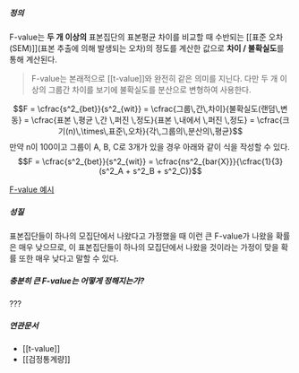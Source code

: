 ##### 정의
F-value는 **두 개 이상의** 표본집단의 표본평균 차이를 비교할 때 수반되는 [[표준 오차(SEM)]](표본 추출에 의해 발생되는 오차)의 정도를 계산한 값으로 **차이 / 불확실도**를 통해 계산된다.

> F-value는 본래적으로 [[t-value]]와 완전히 같은 의미를 지닌다. 다만 두 개 이상의 그룹간 차이를 보기에 불확실도를 분산으로 변형하여 사용한다. 

$$F = \cfrac{s^2_{bet}}{s^2_{wit}} = \cfrac{그룹\,간\,차이}{불확실도(랜덤\,변동} = \cfrac{표본 \,평균 \,간 \,퍼진 \,정도}{표본 \,내에서 \,퍼진 \,정도} = \cfrac{크기(n)\,\times\,표준\,오차}{각\,그룹의\,분산의\,평균}$$
만약 n이 100이고 그룹이 A, B, C로 3개가 있을 경우 아래와 같이 식을 작성할 수 있다.
$$F = \cfrac{s^2_{bet}}{s^2_{wit}} = \cfrac{ns^2_{bar{X}}}{\cfrac{1}{3}(s^2_A + s^2_B + s^2_C)}$$

[F-value 예시](https://angeloyeo.github.io/2020/02/29/ANOVA.html#f-value%EB%A5%BC-%EA%B3%84%EC%82%B0%ED%95%98%EB%8A%94-%EC%98%88%EC%8B%9C-%EB%AC%B8%EC%A0%9C)

##### 성질
표본집단들이 하나의 모집단에서 나왔다고 가정했을 때 이런 큰 F-value가 나왔을 확률은 매우 낮으므로, 이 표본집단들이 하나의 모집단에서 나왔을 것이라는 가정이 맞을 확률 또한 매우 낮다고 말할 수 있다.

##### 충분히 큰 F-value는 어떻게 정해지는가?
???


##### 연관문서
* [[t-value]]
* [[검정통계량]]
